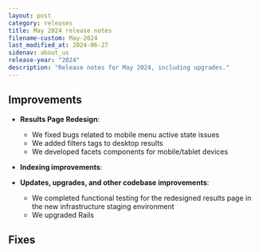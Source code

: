 ```yaml
---
layout: post
category: releases
title: May 2024 release notes
filename-custom: May-2024
last_modified_at: 2024-06-27
sidenav: about_us
release-year: "2024"
description: "Release notes for May 2024, including upgrades."
---
```

## Improvements

* **Results Page Redesign**: 
    * We fixed bugs related to mobile menu active state issues
     * We added filters tags to desktop results
    * We developed facets components for mobile/tablet devices
    
    
* **Indexing improvements**:
    
      
* **Updates, upgrades, and other codebase improvements**: 
  * We completed functional testing for the redesigned results page in the new infrastructure staging environment
  * We upgraded Rails

## Fixes
